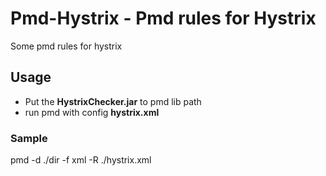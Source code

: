 # Pmd-Hystrix - Pmd rules for Hystrix

Some pmd rules for hystrix

## Usage

* Put the **HystrixChecker.jar** to pmd lib path
* run pmd with config **hystrix.xml**

### Sample

pmd -d ./dir -f xml -R ./hystrix.xml
